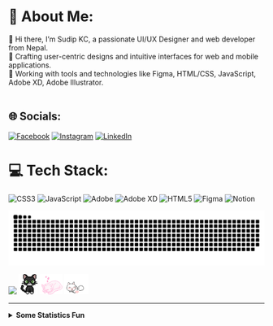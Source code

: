 # 💫 About Me:
👋 Hi there, I’m Sudip KC, a passionate UI/UX Designer and web developer from Nepal.<br>🎨 Crafting user-centric designs and intuitive interfaces for web and mobile applications.<br>🌟 Working with tools and technologies like Figma, HTML/CSS, JavaScript, Adobe XD, Adobe Illustrator.<br><br>


## 🌐 Socials:
[![Facebook](https://img.shields.io/badge/Facebook-%231877F2.svg?logo=Facebook&logoColor=white)](https://facebook.com/https://www.facebook.com/kcsudip3) [![Instagram](https://img.shields.io/badge/Instagram-%23E4405F.svg?logo=Instagram&logoColor=white)](https://instagram.com/https://www.instagram.com/kcsudip3/) [![LinkedIn](https://img.shields.io/badge/LinkedIn-%230077B5.svg?logo=linkedin&logoColor=white)](https://linkedin.com/in/https://www.linkedin.com/in/kcsudip3) 

# 💻 Tech Stack:
![CSS3](https://img.shields.io/badge/css3-%231572B6.svg?style=for-the-badge&logo=css3&logoColor=white) ![JavaScript](https://img.shields.io/badge/javascript-%23323330.svg?style=for-the-badge&logo=javascript&logoColor=%23F7DF1E) ![Adobe](https://img.shields.io/badge/adobe-%23FF0000.svg?style=for-the-badge&logo=adobe&logoColor=white) ![Adobe XD](https://img.shields.io/badge/Adobe%20XD-470137?style=for-the-badge&logo=Adobe%20XD&logoColor=#FF61F6) ![HTML5](https://img.shields.io/badge/html5-%23E34F26.svg?style=for-the-badge&logo=html5&logoColor=white) ![Figma](https://img.shields.io/badge/figma-%23F24E1E.svg?style=for-the-badge&logo=figma&logoColor=white) ![Notion](https://img.shields.io/badge/Notion-%23000000.svg?style=for-the-badge&logo=notion&logoColor=white)

<picture>
  <source
    media="(prefers-color-scheme: dark)"
    srcset="https://raw.githubusercontent.com/platane/snk/output/github-contribution-grid-snake-dark.svg"
  />
  <source
    media="(prefers-color-scheme: light)"
    srcset="https://raw.githubusercontent.com/platane/snk/output/github-contribution-grid-snake.svg"
  />
  <img
    alt="github contribution grid snake animation"
    src="https://raw.githubusercontent.com/platane/snk/output/github-contribution-grid-snake.svg"
  />
</picture>

<img src="https://raw.githubusercontent.com/innng/innng/master/assets/kyubey.gif" height="40" /> <img src="assets/Blackcat.gif" height="40" /> 
 <img src="assets/SleepingKitty.gif" height="40" />  <img src="assets/kitty.gif" height="40" />

---

<!-- start statics fun section -->
<details>
<summary><b> Some Statistics Fun </b></summary>
<div align="center">
<img src='https://github-readme-stats.vercel.app/api?username=sudipkc3&show_icons=true&theme=tokyonight&count_private=true&line_height=40'  align="left" />
<img src='https://github-readme-stats.vercel.app/api/top-langs/?username=sudipkc3&theme=tokyonight&hide_langs_below=4' />

[![trophy](https://github-profile-trophy.vercel.app/?username=sudipkc3&theme=onedark&row=1&column=7)](https://github.com/ryo-ma/github-profile-trophy)
[![GitHub Streak](https://nirzak-streak-stats.vercel.app/?user=sudip3)]

[![GitHub Streak](https://streak-stats.demolab.com/?user=sudipkc3)](https://git.io/streak-stats)

![](https://github-profile-summary-cards.vercel.app/api/cards/profile-details?username=sudipkc3&theme=dracula)
![](https://github-profile-summary-cards.vercel.app/api/cards/repos-per-language?username=sudipkc3&theme=dracula)
![](https://github-profile-summary-cards.vercel.app/api/cards/most-commit-language?username=sudipkc3&theme=dracula)

</div>
</details>
<!-- end statics fun section -->

